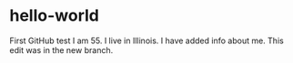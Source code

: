 # hello-world
First GitHub test
I am 55.
I live in Illinois.
I have added info about me.
This edit was in the new branch.

